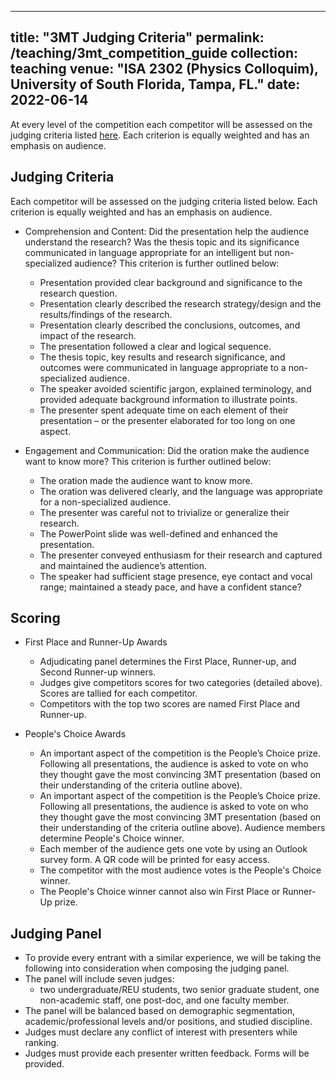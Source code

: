 ---
title: "3MT Judging Criteria"
permalink: /teaching/3mt_competition_guide
collection: teaching
venue: "ISA 2302 (Physics Colloquim), University of South Florida, Tampa, FL."
date: 2022-06-14
------

At every level of the competition each competitor will be assessed on the judging criteria listed [here](https://usfpgsc.github.io/teaching/3mt_judging_criteria/). Each criterion is equally weighted and has an emphasis on audience.

## Judging Criteria

Each competitor will be assessed on the judging criteria listed below. Each criterion is equally
weighted and has an emphasis on audience.

- Comprehension and Content: Did the presentation help the audience understand the research? Was the thesis topic and its significance communicated in language appropriate for an intelligent but non-specialized audience? This criterion is further outlined below:
  - Presentation provided clear background and significance to the research question.
  - Presentation clearly described the research strategy/design and the results/findings of the research.
  - Presentation clearly described the conclusions, outcomes, and impact of the research.
  - The presentation followed a clear and logical sequence.
  - The thesis topic, key results and research significance, and outcomes were communicated in language appropriate to a non-specialized audience.
  - The speaker avoided scientific jargon, explained terminology, and provided adequate background information to illustrate points.
  - The presenter spent adequate time on each element of their presentation – or the presenter elaborated for too long on one aspect.

- Engagement and Communication: Did the oration make the audience want to know more? This criterion is further outlined below:
  - The oration made the audience want to know more.
  - The oration was delivered clearly, and the language was appropriate for a non-specialized audience.
  - The presenter was careful not to trivialize or generalize their research.
  - The PowerPoint slide was well-defined and enhanced the presentation.
  - The presenter conveyed enthusiasm for their research and captured and maintained the audience’s attention.
  - The speaker had sufficient stage presence, eye contact and vocal range; maintained a steady pace, and have a confident stance?

  
## Scoring

- First Place and Runner-Up Awards
  - Adjudicating panel determines the First Place, Runner-up, and Second Runner-up winners.
  - Judges give competitors scores for two categories (detailed above). Scores are tallied for each competitor.
  - Competitors with the top two scores are named First Place and Runner-up.

- People's Choice Awards
  - An important aspect of the competition is the People’s Choice prize. Following all presentations, the audience is asked to vote on who they thought gave the most convincing 3MT presentation (based on their understanding of the criteria outline above).
  - An important aspect of the competition is the People’s Choice prize. Following all presentations, the audience is asked to vote on who they thought gave the most convincing 3MT presentation (based on their understanding of the criteria outline above). Audience members determine People's Choice winner.
  - Each member of the audience gets one vote by using an Outlook survey form. A QR code will be printed for easy access.
  - The competitor with the most audience votes is the People's Choice winner.
  - The People's Choice winner cannot also win First Place or Runner-Up prize.
 
## Judging Panel

- To provide every entrant with a similar experience, we will be taking the following into consideration when composing the judging panel.
- The panel will include seven judges: 
  - two undergraduate/REU students, two senior graduate student, one non-academic staff, one post-doc, and one faculty member.
- The panel will be balanced based on demographic segmentation, academic/professional levels and/or positions, and studied discipline.
- Judges must declare any conflict of interest with presenters while ranking.
- Judges must provide each presenter written feedback. Forms will be provided.
